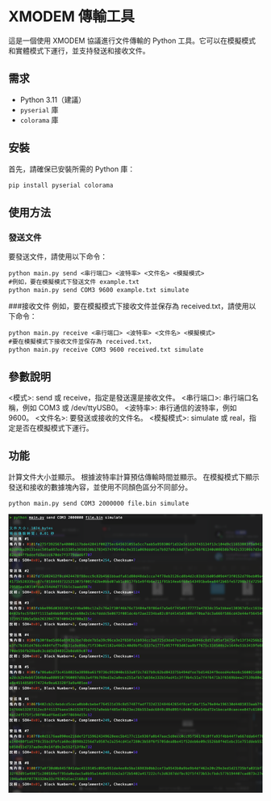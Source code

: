 # XMODEM 傳輸工具

這是一個使用 XMODEM 協議進行文件傳輸的 Python 工具。它可以在模擬模式和實體模式下運行，並支持發送和接收文件。

## 需求

- Python 3.11（建議）
- `pyserial` 庫
- `colorama` 庫

## 安裝

首先，請確保已安裝所需的 Python 庫：

```sh
pip install pyserial colorama
```


## 使用方法
### 發送文件

要發送文件，請使用以下命令：
```
python main.py send <串行端口> <波特率> <文件名> <模擬模式>
#例如，要在模擬模式下發送文件 example.txt
python main.py send COM3 9600 example.txt simulate
```


###接收文件
例如，要在模擬模式下接收文件並保存為 received.txt，請使用以下命令：

```
python main.py receive <串行端口> <波特率> <文件名> <模擬模式>
#要在模擬模式下接收文件並保存為 received.txt，
python main.py receive COM3 9600 received.txt simulate
```


## 參數說明
<模式>: send 或 receive，指定是發送還是接收文件。
<串行端口>: 串行端口名稱，例如 COM3 或 /dev/ttyUSB0。
<波特率>: 串行通信的波特率，例如 9600。
<文件名>: 要發送或接收的文件名。
<模擬模式>: simulate 或 real，指定是否在模擬模式下運行。

## 功能
計算文件大小並顯示。
根據波特率計算預估傳輸時間並顯示。
在模擬模式下顯示發送和接收的數據塊內容，並使用不同顏色區分不同部分。


```
python main.py send COM3 2000000 file.bin simulate
```

![./demo.png](./demo.png)
